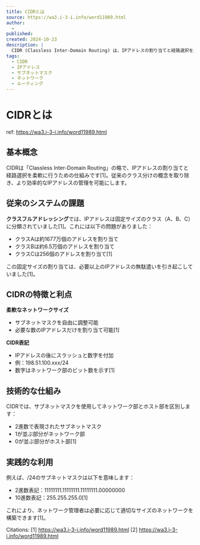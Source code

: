 ```yaml
---
title: CIDRとは
source: https://wa3.i-3-i.info/word11989.html
author:
  - 
published: 
created: 2024-10-23
description: |
  CIDR (Classless Inter-Domain Routing) は、IPアドレスの割り当てと経路選択を柔軟に行う仕組みで、従来のクラスフルアドレッシングの無駄を解消し効率的なIPアドレス管理を可能にする。
tags:
  - CIDR
  - IPアドレス
  - サブネットマスク
  - ネットワーク
  - ルーティング
---
```


# CIDRとは

ref: <https://wa3.i-3-i.info/word11989.html>

## 基本概念

CIDRは「Classless Inter-Domain Routing」の略で、IPアドレスの割り当てと経路選択を柔軟に行うための仕組みです[1]。従来のクラス分けの概念を取り除き、より効率的なIPアドレスの管理を可能にします。

## 従来のシステムの課題

**クラスフルアドレッシング**では、IPアドレスは固定サイズのクラス（A、B、C）に分類されていました[1]。これには以下の問題がありました：

- クラスAは約1677万個のアドレスを割り当て
- クラスBは約6.5万個のアドレスを割り当て
- クラスCは256個のアドレスを割り当て[1]

この固定サイズの割り当ては、必要以上のIPアドレスの無駄遣いを引き起こしていました[1]。

## CIDRの特徴と利点

**柔軟なネットワークサイズ**

- サブネットマスクを自由に調整可能
- 必要な数のIPアドレスだけを割り当て可能[1]

**CIDR表記**

- IPアドレスの後にスラッシュと数字を付加
- 例：198.51.100.xxx/24
- 数字はネットワーク部のビット数を示す[1]

## 技術的な仕組み

CIDRでは、サブネットマスクを使用してネットワーク部とホスト部を区別します：

- 2進数で表現されたサブネットマスク
- 1が並ぶ部分がネットワーク部
- 0が並ぶ部分がホスト部[1]

## 実践的な利用

例えば、/24のサブネットマスクは以下を意味します：

- 2進数表記：11111111.11111111.11111111.00000000
- 10進数表記：255.255.255.0[1]

これにより、ネットワーク管理者は必要に応じて適切なサイズのネットワークを構築できます[1]。

Citations:
[1] <https://wa3.i-3-i.info/word11989.html>
[2] <https://wa3.i-3-i.info/word11989.html>
